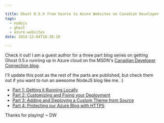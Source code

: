 ```yaml
---

title: Ghost 0.5.X from Source to Azure Websites on Canadian Developer Connection
tags:
  - nodejs
  - ghost
  - azure-websites
date: 2014-12-04T18:38:10

---
```

<!--
![Ghost 0.5.X from Source to Azure Websites on Canadian Developer Connection](http://www.davidwesst.com/content/images/2014/12/ghostlovesazure.png)
-->

Check it out! I am a guest author for a three part blog series on getting Ghost 0.5.x running up in Azure cloud on the MSDN's [Canadian Developer Connection blog](http://blogs.msdn.com/b/cdndevs/).

I'll update this post as the rest of the parts are published, but check them out if you want to run an awesome NodeJS blog like me. :)

*   [Part 1: Getting it Running Locally](http://d.wes.st/11VgfU5)
*   [Part 2: Customizing and Fixing your Deployment](http://d.wes.st/1A0TCZy)
*   [Part 3: Adding and Deploying a Custom Theme from Source](http://d.wes.st/12MU1Uv)
*   [Part 4: Protecting our Azure Blog with HTTPS](http://d.wes.st/1BS7hU9)

Thanks for playing! ~ DW
